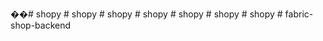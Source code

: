 ��#   s h o p y 
 
 #   s h o p y 
 
 #   s h o p y 
 
 #   s h o p y 
 
 #   s h o p y 
 
 #   s h o p y 
 
 #   s h o p y 
 
 #   f a b r i c - s h o p - b a c k e n d 
 
 
